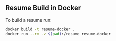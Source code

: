 ## Resume Build in Docker
To build a resume run:

```bash
docker build -t resume-docker .
docker run --rm -v $(pwd):/resume resume-docker
